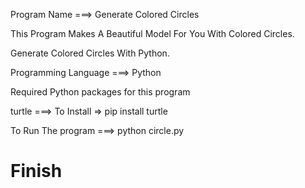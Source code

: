 Program Name ===> Generate Colored Circles

This Program Makes A Beautiful Model For You With Colored Circles.

Generate Colored Circles With Python.

Programming Language ===> Python

Required Python packages for this program

turtle ===> To Install => pip install turtle

To Run The program ===> python circle.py

# Finish 
